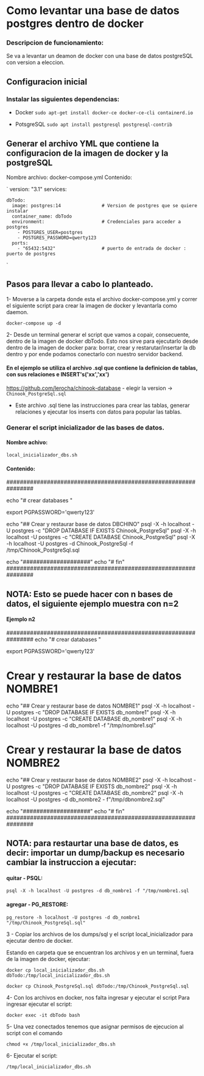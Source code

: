 # Como levantar una base de datos postgres dentro de docker

### Descripcion de funcionamiento:
Se va a levantar un deamon de docker con una base de datos postgreSQL con version a eleccion.

## Configuracion inicial 

### Instalar las siguientes dependencias:

- Docker 
`sudo apt-get install docker-ce docker-ce-cli containerd.io`

- PotsgreSQL
`sudo apt install postgresql postgresql-contrib`

## Generar el archivo YML que contiene la configuracion de la imagen de docker y la postgreSQL 

Nombre archivo: docker-compose.yml
Contenido:

`
version: "3.1"
services:

    dbTodo:
      image: postgres:14               # Version de postgres que se quiere instalar
      container_name: dbTodo 
      environment:                     # Credenciales para acceder a postgres
        - POSTGRES_USER=postgres
        - POSTGRES_PASSWORD=qwerty123
      ports:
        - "65432:5432"                 # puerto de entrada de docker : puerto de postgres
`


## Pasos para llevar a cabo lo planteado.

1- Moverse a la carpeta donde esta el archivo docker-compose.yml y correr el siguiente script para crear la imagen de docker y levantarla como daemon.

`docker-compose up -d`  

2- Desde un terminal generar el script que vamos a copair, consecuente, dentro de la imagen de docker dbTodo. Esto nos sirve para ejecutarlo desde dentro de la imagen de docker para: borrar, crear y restarutar/insertar la db dentro y por ende podamos conectarlo con nuestro servidor backend.

#### En el ejemplo se utiliza el archivo .sql que contiene la definicion de tablas, con sus relaciones e INSERT's('xx','xx') 
 https://github.com/lerocha/chinook-database - elegir la version -> `Chinook_PostgreSql.sql`
- Este archivo .sql tiene las instrucciones para crear las tablas, generar relaciones y ejecutar los inserts con datos para popular las tablas.

### Generar el script inicializador de las bases de datos.

#### Nombre achivo: 

`local_inicializador_dbs.sh`

#### Contenido:

################################################################

echo "# crear databases "

export PGPASSWORD='qwerty123'

echo "## Crear y restaurar base de datos DBCHINO"
psql -X -h localhost -U postgres -c "DROP DATABASE IF EXISTS Chinook_PostgreSql"
psql -X -h localhost -U postgres -c "CREATE DATABASE Chinook_PostgreSql"
psql -X -h localhost -U postgres -d Chinook_PostgreSql -f /tmp/Chinook_PostgreSql.sql


echo "####################"
echo "# fin" 
################################################################


## NOTA: Esto se puede hacer con n bases de datos, el siguiente ejemplo muestra con n=2


#### Ejemplo n2

################################################################
echo "# crear databases "

export PGPASSWORD='qwerty123'

# Crear y restaurar la base de datos NOMBRE1
echo "## Crear y restaurar base de datos NOMBRE1"
psql -X -h localhost -U postgres -c "DROP DATABASE IF EXISTS db_nombre1"
psql -X -h localhost -U postgres -c "CREATE DATABASE db_nombre1"
psql -X -h localhost -U postgres -d db_nombre1 -f "/tmp/nombre1.sql"

# Crear y restaurar la base de datos NOMBRE2
echo "## Crear y restaurar base de datos NOMBRE2"
psql -X -h localhost -U postgres -c "DROP DATABASE IF EXISTS db_nombre2"
psql -X -h localhost -U postgres -c "CREATE DATABASE db_nombre2"
psql -X -h localhost -U postgres -d db_nombre2 - f"/tmp/dbnombre2.sql"

echo "####################"
echo "# fin" 
################################################################

## NOTA: para restaurtar una base de datos, es decir: importar un dump/backup es necesario cambiar la instruccion a ejecutar:

#### quitar - PSQL:  
  `psql -X -h localhost -U postgres -d db_nombre1 -f "/tmp/nombre1.sql`

#### agregar - PG_RESTORE: 

`pg_restore -h localhost -U postgres -d db_nombre1 "/tmp/Chinook_PostgreSql.sql"`


3 - Copiar los archivos de los dumps/sql y el script local_inicializador para ejecutar dentro de docker.

Estando en carpeta que se encuentran los archivos y en un terminal, fuera de la imagen de docker, ejecutar:

`docker cp local_inicializador_dbs.sh dbTodo:/tmp/local_inicializador_dbs.sh`

`docker cp Chinook_PostgreSql.sql dbTodo:/tmp/Chinook_PostgreSql.sql`


4- Con los archivos en docker, nos falta ingresar y ejecutar el script
Para ingresar ejecutar el script:

 `docker exec -it dbTodo bash` 

5- Una vez conectados tenemos que asignar permisos de ejecucion al script con el comando

`chmod +x /tmp/local_inicializador_dbs.sh`

6- Ejecutar el script:

  `/tmp/local_inicializador_dbs.sh`

  
